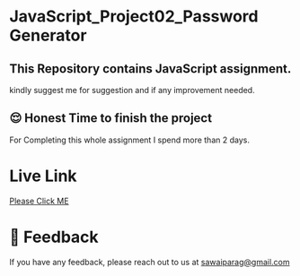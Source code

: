 # JavaScript_Project02_Password Generator 
## This Repository contains JavaScript assignment. 


kindly suggest me for suggestion and if any improvement needed.


## 😌 Honest Time to finish the project
For Completing this whole assignment I spend more than 2 days. 


# Live Link

 [Please Click ME](https://password-generator-parag.netlify.app/)



# 👀 Feedback

If you have any feedback, please reach out to us at sawaiparag@gmail.com